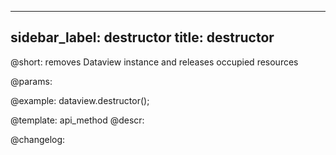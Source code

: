 
---
sidebar_label: destructor
title: destructor
---          

@short: removes Dataview instance and releases occupied resources


@params:




@example:
dataview.destructor();


@template: api_method
@descr:





@changelog:


